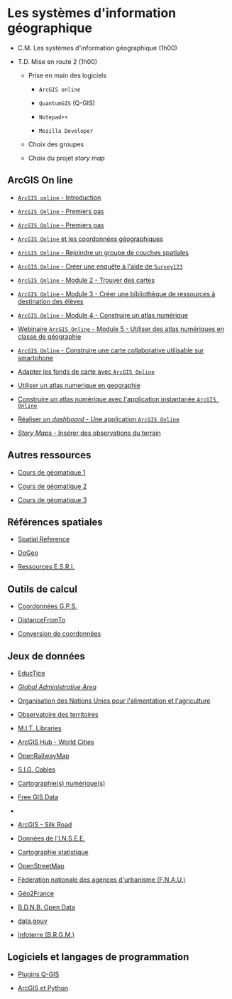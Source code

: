 # Les systèmes d'information géographique

- C.M. Les systèmes d'information géographique (1h00)

- T.D. Mise en route 2 (1h00)

	- Prise en main des logiciels

		- `ArcGIS online`
	
		- `QuantumGIS` (Q-GIS)
	
		- `Notepad++`
	
		- `Mozilla Developer`

	- Choix des groupes
	
	- Choix du projet *story map*

## ArcGIS On line

- [`ArcGIS online` - Introduction](https://www.youtube.com/watch?v=bfLsGo37GlE)

- [`ArcGIS Online` - Premiers pas](https://www.youtube.com/watch?v=DrUzt7eRL0I)

- [`ArcGIS Online` - Premiers pas](https://www.youtube.com/watch?v=FPjv8hQjObI)

- [`ArcGIS Online` et les coordonnées géographiques](https://www.youtube.com/watch?v=-xtFy2fqZhk)

- [`ArcGIS Online` - Rejoindre un groupe de couches spatiales](https://www.youtube.com/watch?v=YjrWEKpimIM)

- [`ArcGIS Online` - Créer une enquête à l'aide de `Survey123`](https://www.youtube.com/watch?v=Y-V9Q8YjZ_8)

- [`ArcGIS Online` - Module 2 - Trouver des cartes](https://www.youtube.com/watch?v=vDhf0Yo6ias)

- [`ArcGIS Online` - Module 3 - Créer une bibliothèque de ressources à destination des élèves](https://www.youtube.com/watch?v=EYU3cQFOb-g)

- [`ArcGIS Online` - Module 4 - Construire un atlas numérique](https://www.youtube.com/watch?v=yMaq0LI8GVc)

- [Webinaire `ArcGIS Online` - Module 5 - Utiliser des atlas numériques en classe de géographie](https://www.youtube.com/watch?v=7MnjytDSCMI)

- [`ArcGIS Online` - Construire une carte collaborative utilisable sur smartphone](https://www.youtube.com/watch?v=yUJy6MWgz14)
- [Adapter les fonds de carte avec `ArcGIS Online`](https://www.youtube.com/watch?v=SFSwpZkhtNY)

- [Utiliser un atlas numerique en geographie](https://www.youtube.com/watch?v=WXxyvB_vTyM)

- [Construire un atlas numérique avec l'application instantanée `ArcGIS Online`](https://www.youtube.com/watch?v=HNJoBKCSnro)

- [Réaliser un *dashboard* - Une application `ArcGIS Online`](https://www.youtube.com/watch?v=wzKpI5ZFhJ8)

- [*Story Maps* - Insérer des observations du terrain](https://www.youtube.com/watch?v=vMUx05rtfk4)

## Autres ressources

- [Cours de géomatique 1](https://www.youtube.com/@profscienceshumaines/videos)

- [Cours de géomatique 2](https://www.youtube.com/@EsriBeLux/videos)

- [Cours de géomatique 3](https://www.youtube.com/@formationsigminesstatistiq6602/videos)

## Références spatiales

- [Spatial Reference](https://spatialreference.org/)

- [DoGeo](https://blog.dogeo.fr/)

- [Ressources E.S.R.I.](https://education.esrifrance.fr/)

## Outils de calcul

- [Coordonnées G.P.S.](https://www.coordonnees-gps.fr/)

- [DistanceFromTo](https://www.distancefromto.net/)

- [Conversion de coordonnées](https://tool-online.com/)

## Jeux de données

- [EducTice](http://eductice.ens-lyon.fr/EducTice/recherche/geomatique/veille/sig/Jeux-de-donnees)

- [*Global Administrative Area*](https://gadm.org/)

- [Organisation des Nations Unies pour l'alimentation et l'agriculture](https://data.apps.fao.org/?lang=fr)

- [Observatoire des territoires](https://www.observatoire-des-territoires.gouv.fr/outils/cartographie-interactive/#c=indicator&view=map9)

- [M.I.T. Libraries](https://libguides.mit.edu/c.php?g=176295&p=1161384#s-lg-box-wrapper-4119227)

- [ArcGIS Hub - World Cities](https://hub.arcgis.com/datasets/6996f03a1b364dbab4008d99380370ed_0/explore)

- [OpenRailwayMap](https://www.openrailwaymap.org/)

- [S.I.G. Cables](https://www.sigcables.com/index.php/cableliste/liste_complete/OPE_NOM/DESC)

- [Cartographie(s) numérique(s)](https://cartonumerique.blogspot.com/p/les-donnees.html)

- [Free GIS Data](https://freegisdata.rtwilson.com/)

- [](https://www.arcgis.com/home/webmap/viewer.html?url=https://services.arcgis.com/ue9rwulIoeLEI9bj/ArcGIS/rest/services/SilkRoad_KidsFair2015/FeatureServer/1&source=sd)

- [ArcGIS - Silk Road](https://www.arcgis.com/home/webmap/viewer.html?url=https://services.arcgis.com/ue9rwulIoeLEI9bj/ArcGIS/rest/services/SilkRoad_KidsFair2015/FeatureServer/1&source=sd)

- [Données de l'I.N.S.E.E.](http://www.progedo-adisp.fr/enquetes_donloc.php)

- [Cartographie statistique](https://www.cartostat.eu/)

- [OpenStreetMap](https://www.openhistoricalmap.org/#map=5/51.500/-0.100&layers=O&date=1866&daterange=1800,2022)

- [Fédération nationale des agences d'urbanisme (F.N.A.U.)](https://fnau.org/centre-ville/carte_interactive_07022023/)

- [Géo2France](https://www.geo2france.fr/portail/actualites/geopicardie-et-ppige-deviennent-geo2france)

- [B.D.N.B. Open Data](https://bdnb.io/download/)

- [data.gouv](https://www.data.gouv.fr/fr/)

- [Infoterre (B.R.G.M.)](https://infoterre.brgm.fr/viewer/MainTileForward.do)

## Logiciels et langages de programmation

- [Plugins Q-GIS](https://plugins.qgis.org/plugins/)

- [ArcGIS et Python](https://pro.arcgis.com/fr/pro-app/latest/help/analysis/geoprocessing/basics/python-and-geoprocessing.htm)
